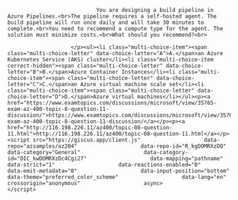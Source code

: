 <p class="card-text">
							
								You are designing a build pipeline in Azure Pipelines.<br>The pipeline requires a self-hosted agent. The build pipeline will run once daily and will take 30 minutes to complete.<br>You need to recommend a compute type for the agent. The solution must minimize costs.<br>What should you recommend?<br>
							
						</p><ul><li class="multi-choice-item"><span class="multi-choice-letter" data-choice-letter="A">A.</span>an Azure Kubernetes Service (AKS) cluster</li><li class="multi-choice-item correct-hidden"><span class="multi-choice-letter" data-choice-letter="B">B.</span>Azure Container Instances</li><li class="multi-choice-item"><span class="multi-choice-letter" data-choice-letter="C">C.</span>an Azure virtual machine scale set</li><li class="multi-choice-item"><span class="multi-choice-letter" data-choice-letter="D">D.</span>Azure virtual machines</li></ul><p><a href="https://www.examtopics.com/discussions/microsoft/view/35765-exam-az-400-topic-8-question-11-discussion/">https://www.examtopics.com/discussions/microsoft/view/35765-exam-az-400-topic-8-question-11-discussion/</a></p><p><a href="http://116.198.226.11/az400/topic-08-question-11.html">http://116.198.226.11/az400/topic-08-question-11.html</a></p><script src="https://giscus.app/client.js"                    data-repo="azsamples/az204"                    data-repo-id="R_kgDOMRXzDQ"                    data-category="General"                    data-category-id="DIC_kwDOMRXzDc4Cgi27"                    data-mapping="pathname"                    data-strict="1"                    data-reactions-enabled="0"                    data-emit-metadata="0"                    data-input-position="bottom"                    data-theme="preferred_color_scheme"                    data-lang="en"                    crossorigin="anonymous"                    async>                    </script>
